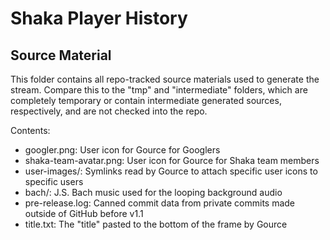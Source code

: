 # Shaka Player History

## Source Material

This folder contains all repo-tracked source materials used to generate the
stream.  Compare this to the "tmp" and "intermediate" folders, which are
completely temporary or contain intermediate generated sources, respectively,
and are not checked into the repo.

Contents:

 - googler.png: User icon for Gource for Googlers
 - shaka-team-avatar.png: User icon for Gource for Shaka team members
 - user-images/: Symlinks read by Gource to attach specific user icons to specific users
 - bach/: J.S. Bach music used for the looping background audio
 - pre-release.log: Canned commit data from private commits made outside of GitHub before v1.1
 - title.txt: The "title" pasted to the bottom of the frame by Gource
